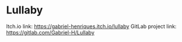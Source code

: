 # Lullaby

Itch.io link: https://gabriel-henriques.itch.io/lullaby
GitLab project link: https://gitlab.com/Gabriel-H/Lullaby
